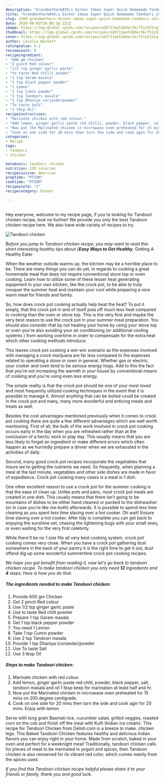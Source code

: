 ```yaml
---
description: "Grandmother&#39;s Dinner Ideas Super Quick Homemade Tandoori chicken"
title: "Grandmother&#39;s Dinner Ideas Super Quick Homemade Tandoori chicken"
slug: 3309-grandmothers-dinner-ideas-super-quick-homemade-tandoori-chicken
date: 2020-09-02T10:08:18.221Z
image: https://img-global.cpcdn.com/recipes/ad5713ae518dec3b/751x532cq70/tandoori-chicken-recipe-main-photo.jpg
thumbnail: https://img-global.cpcdn.com/recipes/ad5713ae518dec3b/751x532cq70/tandoori-chicken-recipe-main-photo.jpg
cover: https://img-global.cpcdn.com/recipes/ad5713ae518dec3b/751x532cq70/tandoori-chicken-recipe-main-photo.jpg
author: Cecelia Barnett
ratingvalue: 4.2
reviewcount: 9
recipeingredient:
- "600 gm Chicken"
- "2 pinch Red colour"
- "1/2 tsp ginger garlic paste"
- "to taste Red chilli powder"
- "1 tsp Garam masala"
- "1 tsp black pepper powder"
- "1 Lemon"
- "1 tsp Cumin powder"
- "2 tsp Tandoori masala"
- "1 tsp Dhaniya corianderpowder"
- "To taste Salt"
- "3 tbsp Oil"
recipeinstructions:
- "Marinate chicken with red colour."
- "Add lemon, ginger garlic paste red chilli, powder, black pepper, salt, tandoori masala and oil 1 tbsp keep for marination at least half and hr."
- "Now put the Marinated chicken in microwave oven preheated for 15 mins on 200 degree centigrade."
- "Cook on one side for 20 mins then turn the side and cook agin for 20 mins. Enjoy with lemon"
categories:
- Recipe
tags:
- tandoori
- chicken

katakunci: tandoori chicken 
nutrition: 130 calories
recipecuisine: American
preptime: "PT33M"
cooktime: "PT58M"
recipeyield: "2"
recipecategory: Dinner

---
```

<br>
Hey everyone, welcome to my recipe page, if you're looking for Tandoori chicken recipe, look no further! We provide you only the best Tandoori chicken recipe here. We also have wide variety of recipes to try.
<br>


![Tandoori chicken](https://img-global.cpcdn.com/recipes/ad5713ae518dec3b/751x532cq70/tandoori-chicken-recipe-main-photo.jpg)

<i>Before you jump to Tandoori chicken recipe, you may want to read this short interesting healthy tips about {<strong>Easy Ways to Get Healthy</strong>.</i>
Getting A Healthy Eater


When the weather outside warms up, the kitchen may be a horrible place to be. There are many things you can do yet, in regards to cooking a great homemade meal that does not require conventional stove top or oven cooking. Learn how to utilize some of these lesser heat generating equipment in your own kitchen, like the crock pot, to be able to truly conquer the summer heat and maintain your cool while preparing a nice warm meal for friends and family.

So, how does crock pot cooking actually help beat the heat? To put it simply, that the crock pot in and of itself puts off much less heat compared to cooking than the oven or stove top. This is the very first and maybe the very best reason to use the crock pot in your summer meal preparation. You should also consider that by not heating your home by using your stove top or oven you're also avoiding your air conditioning (or additional cooling systems ) from working overtime in order to compensate for the extra heat which other cooking methods introduce.

This leaves crock pot cooking a win-win scenario as the expenses involved with managing a crock marijuana are far less compared to the expenses related to operating a stove or oven in general. Whether gas or electric, your cooker and oven tend to be serious energy hogs. Add to this the fact that you're not increasing the warmth in your house by conventional means of cooking and you're using even less energy.

 The simple reality is that the crock pot should be one of your most loved and most frequently utilized cooking techniques in the event that it is possible to manage it.  Almost anything that can be boiled could be created in the crock pot and many, many more wonderful and enticing meals and treats as well.



Besides the cost advantages mentioned previously when it comes to crock pot cooking there are quite a few different advantages which are well worth mentioning. First of all, the bulk of the work involved in crock pot cooking occurs early in the day when you are refreshed rather than at the conclusion of a hectic work or play day. This usually means that you are less likely to forget an ingredient or make different errors which often happen as we hurriedly prepare a dinner when we are exhausted in the activities of daily.

Second, many good crock pot recipes incorporate the vegetables that insure we're getting the nutrients we need. So frequently, when planning a meal at the last minute, vegetables and other side dishes are made in favor of expedience. Crock pot cooking many cases is a meal in 1 dish.

One other excellent reason to use a crock pot for the summer cooking is that the ease of clean up.  Unlike pots and pans, most crock pot meals are created in one dish. This usually means that there isn't going to be mountains of dishes to be either hand cleaned or packed to the dishwasher (or in case you're like me-both) afterwards. It is possible to spend less time cleaning as you spent less time slaving over a hot cooker. Oh wait! Ensure time slaving over a hot cooker. After tidy is complete you can get back to enjoying the sunshine set, chasing the lightening bugs with your small ones, or even waiting for the very first celebrity.

While there'll be no 1 size fits all very best cooking system, crock pot cooking comes very close. When you have a crock pot gathering dust somewhere in the back of your pantry it is the right time to get it out, dust offand dig up some wonderful summertime crock pot cooking recipes.


<i>We hope you got benefit from reading it, now let's go back to tandoori chicken recipe. To make tandoori chicken you only need <strong>12</strong> ingredients and <strong>4</strong> steps. Here is how you do that.
</i>

##### The ingredients needed to make Tandoori chicken:

1. Provide 600 gm Chicken
1. Get 2 pinch Red colour
1. Use 1/2 tsp ginger garlic paste
1. Use to taste Red chilli powder
1. Prepare 1 tsp Garam masala
1. Get 1 tsp black pepper powder
1. You need 1 Lemon
1. Take 1 tsp Cumin powder
1. Use 2 tsp Tandoori masala
1. Provide 1 tsp Dhaniya (coriander)powder
1. Use To taste Salt
1. Use 3 tbsp Oil


##### Steps to make Tandoori chicken:

1. Marinate chicken with red colour.
1. Add lemon, ginger garlic paste red chilli, powder, black pepper, salt, tandoori masala and oil 1 tbsp keep for marination at least half and hr.
1. Now put the Marinated chicken in microwave oven preheated for 15 mins on 200 degree centigrade.
1. Cook on one side for 20 mins then turn the side and cook agin for 20 mins. Enjoy with lemon


Serve with long grain Basmati rice, cucumber salad, grilled veggies, roasted corn on the cob and finish off the meal with Kulfi (Indian ice cream). This recipe for Tandoori Chicken from Delish.com is a breeze to make. chicken legs. This Baked Tandoori Chicken features healthy and delicious Indian flavors you can enjoy right in your home. Made from scratch, baked in your oven and perfect for a weeknight meal! Traditionally, tandoori chicken calls for pieces of meat to be marinated in yogurt and spices, then Tandoori chicken is also renowned for its vibrant red color, which comes mainly from the spices used. 

<i>If you find this Tandoori chicken recipe helpful please share it to your friends or family, thank you and good luck.</i>
